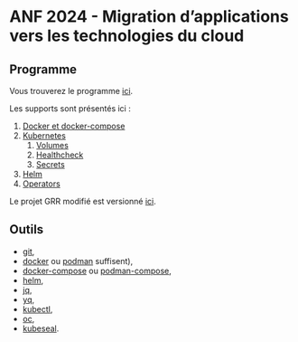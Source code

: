 # ANF 2024 - Migration d’applications vers les technologies du cloud

## Programme

Vous trouverez le programme [ici](https://indico.math.cnrs.fr/event/11850/timetable/#20241014).

Les supports sont présentés ici :

1. [Docker et docker-compose](https://plmlab.math.cnrs.fr/anf2024/grr-docker)
1. [Kubernetes](https://plmlab.math.cnrs.fr/anf2024/grr-kubernetes)
    1. [Volumes](https://plmlab.math.cnrs.fr/anf2024/grr-kubernetes#volumes)
    1. [Healthcheck](https://plmlab.math.cnrs.fr/anf2024/grr-kubernetes#healthcheck)
    1. [Secrets](https://plmlab.math.cnrs.fr/anf2024/grr-kubernetes/-/blob/main/slides/secrets.pdf)
1. [Helm](https://plmlab.math.cnrs.fr/anf2024/grr-kubernetes#d%C3%A9ploiement-de-grr-avec-helm)
1. [Operators](https://plmlab.math.cnrs.fr/anf2024/operators)

Le projet GRR modifié est versionné [ici](https://plmlab.math.cnrs.fr/anf2024/grr).

## Outils

- [git](https://git-scm.com/book/fr/v2/Démarrage-rapide-Installation-de-Git),
- [docker](https://docs.docker.com/engine/install/) ou [podman](https://podman.io/docs/installation) suffisent),
- [docker-compose](https://docs.docker.com/compose/install/) ou [podman-compose](),
- [helm](https://helm.sh/docs/intro/install/),
- [jq](https://jqlang.github.io/jq/download),
- [yq](https://github.com/mikefarah/yq),
- [kubectl](https://kubernetes.io/fr/docs/tasks/tools/install-kubectl),
- [oc](),
- [kubeseal](https://github.com/bitnami-labs/sealed-secrets/releases).
